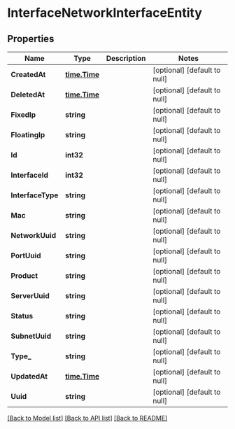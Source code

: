 # InterfaceNetworkInterfaceEntity

## Properties
Name | Type | Description | Notes
------------ | ------------- | ------------- | -------------
**CreatedAt** | [**time.Time**](time.Time.md) |  | [optional] [default to null]
**DeletedAt** | [**time.Time**](time.Time.md) |  | [optional] [default to null]
**FixedIp** | **string** |  | [optional] [default to null]
**FloatingIp** | **string** |  | [optional] [default to null]
**Id** | **int32** |  | [optional] [default to null]
**InterfaceId** | **int32** |  | [optional] [default to null]
**InterfaceType** | **string** |  | [optional] [default to null]
**Mac** | **string** |  | [optional] [default to null]
**NetworkUuid** | **string** |  | [optional] [default to null]
**PortUuid** | **string** |  | [optional] [default to null]
**Product** | **string** |  | [optional] [default to null]
**ServerUuid** | **string** |  | [optional] [default to null]
**Status** | **string** |  | [optional] [default to null]
**SubnetUuid** | **string** |  | [optional] [default to null]
**Type_** | **string** |  | [optional] [default to null]
**UpdatedAt** | [**time.Time**](time.Time.md) |  | [optional] [default to null]
**Uuid** | **string** |  | [optional] [default to null]

[[Back to Model list]](../README.md#documentation-for-models) [[Back to API list]](../README.md#documentation-for-api-endpoints) [[Back to README]](../README.md)


